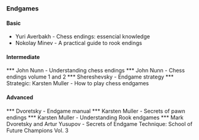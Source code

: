 ### Endgames

####  Basic
* Yuri Averbakh - Chess endings: essencial knowledge
* Nokolay Minev - A practical guide to rook endings

#### Intermediate
*** John Nunn - Understanding chess endings
*** John Nunn - Chess endings volume 1 and 2
*** Shereshevsky - Endgame strategy
*** Strategic: Karsten Muller - How to play chess endgames

#### Advanced
*** Dvoretsky - Endgame manual
*** Karsten Muller - Secrets of pawn endings
*** Karsten Muller - Understanding Rook endgames
*** Mark Dvoretsky and Artur Yusupov - Secrets of Endgame Technique: School of Future Champions Vol. 3